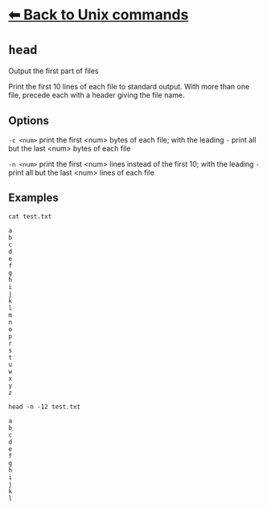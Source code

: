 # [⬅ Back	to Unix commands](unix.md)
# `head`
Output the first part of files

Print the first 10 lines of each file to standard output. With more than one file, precede each with a header giving the file name.

## Options
`-c <num>` print the first &lt;num&gt; bytes of each file; with the leading `-` print all but the last &lt;num&gt; bytes of each file

`-n <num>` print the first &lt;num&gt; lines instead of the first 10; with the leading `-` print all but the last &lt;num&gt; lines of each file

## Examples
`cat test.txt`
```
a
b
c
d
e
f
g
h
i
j
k
l
m
n
o
p
r
s
t
u
w
x
y
z
```

`head -n -12 test.txt`
```
a
b
c
d
e
f
g
h
i
j
k
l
```
